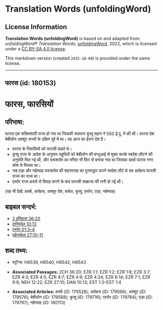# Translation Words (unfoldingWord)

## License Information

**Translation Words (unfoldingWord)** is based on and adapted from: _unfoldingWord® Translation Words_, [unfoldingWord](https://unfoldingword.org/utw), 2022, which is licensed under a [CC BY-SA 4.0 license](https://creativecommons.org/licenses/by-sa/4.0/legalcode.en).

This markdown version (created `2025-10-09`) is provided under the same license.



--------------------------------

## फारस (id: 180153)

फारस, फारसियों
==============

परिभाषा:
--------

फारस एक शक्तिशाली राज्य हो गया था जिसकी स्थापना कुस्रू महान ने 550 ई.पू. में की थी। फारस देश बेबीलोन अश्शूर राज्यों के दक्षिण पूर्व में था। वह आज का ईरान देश है।

* फारस के निवासियों को फारसी कहते थे।
* कुस्रू राजा के आदेश के अनुसार यहूदियों को बेबीलोन की बन्धुआई से मुक्त करके स्वदेश लौटने की अनुमति मिल गई थी, और यरूशलेम का मन्दिर भी फिर से बनाया गया था जिसका खर्चा फारस नगर कोष से मिलता था।
* जब एज्रा और नहेम्याह यरूशलेम की शहरपनाह का पुनरुद्धार करने स्वदेश लौटे थे तब अर्तक्षत्र फारसी राज्य का राजा था।
* एस्तेर राजा क्षयर्स से विवाह करने के बाद फारसी साम्राज्य की रानी हो गई थी।

(यह भी देखें: क्षयर्ष, अर्तक्षत्र, अश्शूर देश, बाबेल, कुस्रू, एस्तेर, एज्रा, नहेम्याह)

बाइबल सन्दर्भ:
--------------

* [2 इतिहास 36:20](https://ref.ly/2Chr0:0)
* [दानिय्येल 10:13](https://ref.ly/Dan10:13)
* [एस्तेर 01:3–4](https://ref.ly/Esth1:3-Esth1:4)
* [यहेजकेल 27:10–11](https://ref.ly/Ezek27:10-Ezek27:11)

शब्द तथ्य:
----------

* स्ट्रोंग्स: H6539, H6540, H6542, H6543

* **Associated Passages:** 2CH 36:20; EZR 1:1; EZR 1:2; EZR 1:8; EZR 3:7; EZR 4:3; EZR 4:5; EZR 4:7; EZR 4:9; EZR 4:24; EZR 6:14; EZR 7:1; EZR 9:9; NEH 12:22; EZK 27:10; DAN 10:13; EST 1:3–EST 1:4
* **Associated Articles:** क्षयर्ष (ID: 179528); अर्तक्षत्र (ID: 179566); अश्शूर (ID: 179576); बेबीलोन (ID: 179588); कुस्रू (ID: 179716); एस्तेर (ID: 179784); एज्रा (ID: 179797); नहेम्याह (ID: 180113)

